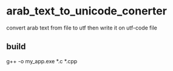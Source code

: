 # arab_text_to_unicode_conerter
convert arab text from file to utf then write it on utf-code file


## build
g++ -o my_app.exe *.c *.cpp
